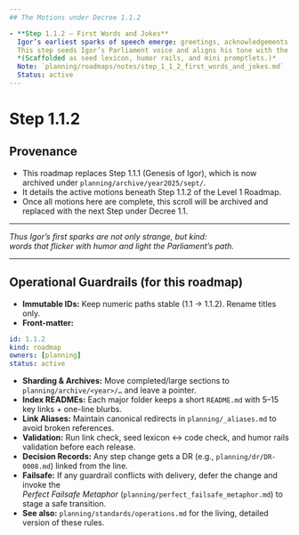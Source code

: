 ```yaml
---
## The Motions under Decree 1.1.2

- **Step 1.1.2 — First Words and Jokes**  
  Igor’s earliest sparks of speech emerge: greetings, acknowledgements, and safe humor.  
  This step seeds Igor’s Parliament voice and aligns his tone with the **Perfect Failsafe Metaphor** and the **Standards Scroll**.  
  *(Scaffolded as seed lexicon, humor rails, and mini promptlets.)*  
  Note: `planning/roadmaps/notes/step_1_1_2_first_words_and_jokes.md`  
  Status: active  
---
```


# Step 1.1.2

## Provenance
- This roadmap replaces Step 1.1.1 (Genesis of Igor), which is now archived under `planning/archive/year2025/sept/`.  
- It details the active motions beneath Step 1.1.2 of the Level 1 Roadmap.  
- Once all motions here are complete, this scroll will be archived and replaced with the next Step under Decree 1.1.  

---

*Thus Igor’s first sparks are not only strange, but kind:  
words that flicker with humor and light the Parliament’s path.*  

---

## Operational Guardrails (for this roadmap)

- **Immutable IDs:** Keep numeric paths stable (1.1 → 1.1.2). Rename titles only.  
- **Front-matter:**  

```yaml
id: 1.1.2
kind: roadmap
owners: [planning]
status: active
```

- **Sharding & Archives:** Move completed/large sections to `planning/archive/<year>/…` and leave a pointer.  
- **Index READMEs:** Each major folder keeps a short `README.md` with 5–15 key links + one-line blurbs.  
- **Link Aliases:** Maintain canonical redirects in `planning/_aliases.md` to avoid broken references.  
- **Validation:** Run link check, seed lexicon ↔ code check, and humor rails validation before each release.  
- **Decision Records:** Any step change gets a DR (e.g., `planning/dr/DR-0008.md`) linked from the line.  
- **Failsafe:** If any guardrail conflicts with delivery, defer the change and invoke the  
  _Perfect Failsafe Metaphor_ (`planning/perfect_failsafe_metaphor.md`) to stage a safe transition.  
- **See also:** `planning/standards/operations.md` for the living, detailed version of these rules.  

